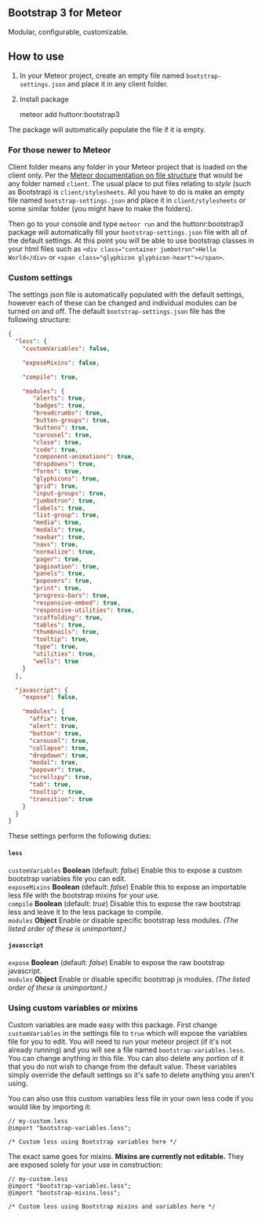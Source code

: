 ## Bootstrap 3 for Meteor
Modular, configurable, customizable.

## How to use

1. In your Meteor project, create an empty file named `bootstrap-settings.json` and place it in any client folder.

2. Install package

      meteor add huttonr:bootstrap3

  The package will automatically populate the file if it is empty.

### For those newer to Meteor
Client folder means any folder in your Meteor project that is loaded on the client only.  Per the [Meteor documentation on file structure](http://docs.meteor.com/#/full/structuringyourapp) that would be any folder named `client`.  The usual place to put files relating to *style* (such as Bootstrap) is `client/stylesheets`.  All you have to do is make an empty file named `bootstrap-settings.json` and place it in `client/stylesheets` or some similar folder (you might have to make the folders).

Then go to your console and type `meteor run` and the huttonr:bootstrap3 package will automatically fill your `bootstrap-settings.json` file with all of the default settings.  At this point you will be able to use bootstrap classes in your html files such as `<div class="container jumbotron">Hello World</div>` or `<span class="glyphicon glyphicon-heart"></span>`.

### Custom settings
The settings json file is automatically populated with the default settings, however each of these can be changed and individual modules can be turned on and off.  The default `bootstrap-settings.json` file has the following structure:

```json
{
  "less": {
    "customVariables": false,

    "exposeMixins": false,

    "compile": true,

    "modules": {
       "alerts": true,
       "badges": true,
       "breadcrumbs": true,
       "button-groups": true,
       "buttons": true,
       "carousel": true,
       "close": true,
       "code": true,
       "component-animations": true,
       "dropdowns": true,
       "forms": true,
       "glyphicons": true,
       "grid": true,
       "input-groups": true,
       "jumbotron": true,
       "labels": true,
       "list-group": true,
       "media": true,
       "modals": true,
       "navbar": true,
       "navs": true,
       "normalize": true,
       "pager": true,
       "pagination": true,
       "panels": true,
       "popovers": true,
       "print": true,
       "progress-bars": true,
       "responsive-embed": true,
       "responsive-utilities": true,
       "scaffolding": true,
       "tables": true,
       "thumbnails": true,
       "tooltip": true,
       "type": true,
       "utilities": true,
       "wells": true
    }
  },

  "javascript": {
    "expose": false,

    "modules": {
      "affix": true,
      "alert": true,
      "button": true,
      "carousel": true,
      "collapse": true,
      "dropdown": true,
      "modal": true,
      "popover": true,
      "scrollspy": true,
      "tab": true,
      "tooltip": true,
      "transition": true
    }
  }
}
```

These settings perform the following duties:

#### `less`
`customVariables` **Boolean** (default: *false*)  Enable this to expose a custom bootstrap variables file you can edit.  
`exposeMixins` **Boolean** (default: *false*)  Enable this to expose an importable less file with the bootstrap mixins for your use.  
`compile` **Boolean** (default: *true*)  Disable this to expose the raw bootstrap less and leave it to the less package to compile.  
`modules` **Object**  Enable or disable specific bootstrap less modules. *(The listed order of these is unimportant.)*

#### `javascript`
`expose` **Boolean** (default: *false*)  Enable to expose the raw bootstrap javascript.  
`modules` **Object**  Enable or disable specific bootstrap js modules. *(The listed order of these is unimportant.)*


### Using custom variables or mixins

Custom variables are made easy with this package.  First change `customVariables` in the settings file to `true` which will expose the variables file for you to edit.  You will need to run your meteor project (if it's not already running) and you will see a file named `bootstrap-variables.less`.  You can change anything in this file.  You can also delete any portion of it that you do not wish to change from the default value.  These variables simply override the default settings so it's safe to delete anything you aren't using.

You can also use this custom variables less file in your own less code if you would like by importing it:

```less
// my-custom.less
@import "bootstrap-variables.less";

/* Custom less using Bootstrap variables here */
```

The exact same goes for mixins.  **Mixins are currently not editable.**  They are exposed solely for your use in construction:

```less
// my-custom.less
@import "bootstrap-variables.less";
@import "bootstrap-mixins.less";

/* Custom less using Bootstrap mixins and variables here */
```
